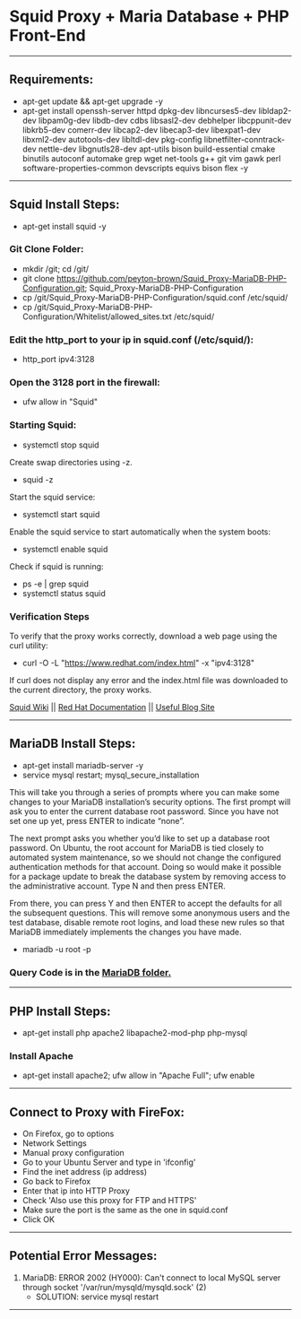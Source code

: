 # Squid Proxy + Maria Database + PHP Front-End

---

## Requirements:
- apt-get update && apt-get upgrade -y         
- apt-get install openssh-server httpd dpkg-dev libncurses5-dev libldap2-dev libpam0g-dev libdb-dev cdbs libsasl2-dev debhelper libcppunit-dev libkrb5-dev comerr-dev libcap2-dev libecap3-dev libexpat1-dev libxml2-dev autotools-dev libltdl-dev pkg-config libnetfilter-conntrack-dev nettle-dev libgnutls28-dev apt-utils bison build-essential cmake binutils autoconf automake grep wget net-tools g++ git vim gawk perl software-properties-common devscripts equivs bison flex -y        

---

## Squid Install Steps:
- apt-get install squid -y         

### Git Clone Folder:
- mkdir /git; cd /git/       
- git clone https://github.com/peyton-brown/Squid_Proxy-MariaDB-PHP-Configuration.git; Squid_Proxy-MariaDB-PHP-Configuration             
- cp /git/Squid_Proxy-MariaDB-PHP-Configuration/squid.conf /etc/squid/        
- cp /git/Squid_Proxy-MariaDB-PHP-Configuration/Whitelist/allowed_sites.txt /etc/squid/



### Edit the http_port to your ip in squid.conf (/etc/squid/):        
- http_port ipv4:3128       

### Open the 3128 port in the firewall:
- ufw allow in "Squid"        

### Starting Squid:  
- systemctl stop squid        

Create swap directories using -z.     
- squid -z          

Start the squid service:
- systemctl start squid    

Enable the squid service to start automatically when the system boots:
- systemctl enable squid

Check if squid is running:       
- ps -e | grep squid      
- systemctl status squid     

### Verification Steps
To verify that the proxy works correctly, download a web page using the curl utility:       
-  curl -O -L "https://www.redhat.com/index.html" -x "ipv4:3128"

If curl does not display any error and the index.html file was downloaded to the current directory, the proxy works.       

[Squid Wiki](https://wiki.squid-cache.org/SquidFaq/InstallingSquid) || [Red Hat Documentation](https://access.redhat.com/documentation/en-us/red_hat_enterprise_linux/7/html/networking_guide/configuring-the-squid-caching-proxy-server) || [Useful Blog Site](http://jitenjha.blogspot.com/2014/01/configure-squid-proxy-server.html)

---

## MariaDB Install Steps:        
- apt-get install mariadb-server -y       
- service mysql restart; mysql_secure_installation       

This will take you through a series of prompts where you can make some changes to your MariaDB installation’s security options. The first prompt will ask you to enter the current database root password. Since you have not set one up yet, press ENTER to indicate “none”.       

The next prompt asks you whether you’d like to set up a database root password. On Ubuntu, the root account for MariaDB is tied closely to automated system maintenance, so we should not change the configured authentication methods for that account. Doing so would make it possible for a package update to break the database system by removing access to the administrative account. Type N and then press ENTER.       

From there, you can press Y and then ENTER to accept the defaults for all the subsequent questions. This will remove some anonymous users and the test database, disable remote root logins, and load these new rules so that MariaDB immediately implements the changes you have made.      

- mariadb -u root -p

### Query Code is in the [MariaDB folder.](https://github.com/peyton-brown/Squid_Proxy-MariaDB-PHP-Configuration/blob/main/MariaDB/MariaDB_Queries.sql)

---

## PHP Install Steps:
- apt-get install php apache2 libapache2-mod-php php-mysql

### Install Apache
- apt-get install apache2; ufw allow in "Apache Full"; ufw enable

---

## Connect to Proxy with FireFox:

- On Firefox, go to options   
- Network Settings   
- Manual proxy configuration   
- Go to your Ubuntu Server and type in 'ifconfig'   
- Find the inet address (ip address)   
- Go back to Firefox   
- Enter that ip into HTTP Proxy   
- Check 'Also use this proxy for FTP and HTTPS'   
- Make sure the port is the same as the one in squid.conf   
- Click OK   

---

## Potential Error Messages:

1. MariaDB: ERROR 2002 (HY000): Can't connect to local MySQL server through socket '/var/run/mysqld/mysqld.sock' (2)
    - SOLUTION: service mysql restart

---
